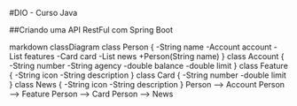 #DIO - Curso Java 

##Criando uma API RestFul com Spring Boot

markdown
classDiagram
    class Person {
        -String name
        -Account account
        -List<Feature> features
        -Card card
        -List<News> news
        +Person(String name)
    }
    class Account {
        -String number
        -String agency
        -double balance
        -double limit
    }
    class Feature {
        -String icon
        -String description
    }
    class Card {
        -String number
        -double limit
    }
    class News {
        -String icon
        -String description
    }
    Person --> Account
    Person --> Feature
    Person --> Card
    Person --> News
